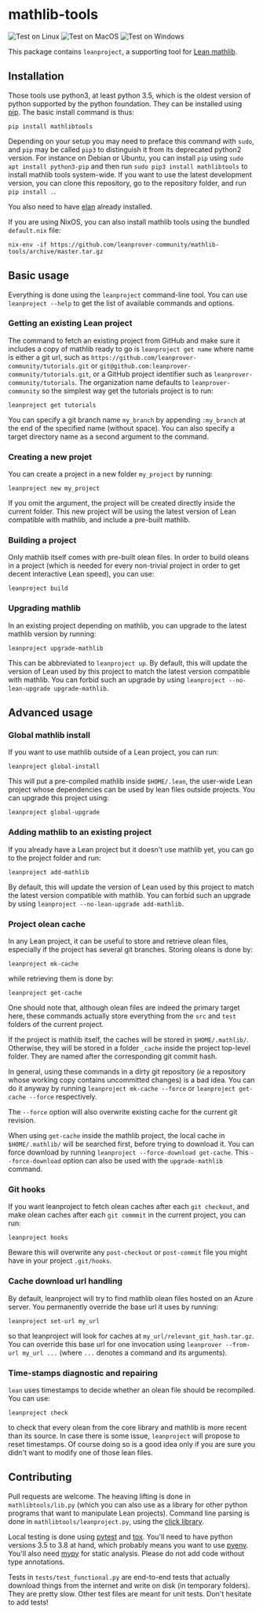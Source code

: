 # mathlib-tools

![Test on Linux](https://github.com/leanprover-community/mathlib-tools/workflows/Test%20on%20Linux/badge.svg)
![Test on MacOS](https://github.com/leanprover-community/mathlib-tools/workflows/Test%20on%20MacOS/badge.svg)
![Test on Windows](https://github.com/leanprover-community/mathlib-tools/workflows/Test%20on%20Windows/badge.svg)

This package contains `leanproject`, a supporting tool for [Lean mathlib](https://leanprover-community.github.io/).

## Installation

Those tools use python3, at least python 3.5, which is the oldest
version of python supported by the python foundation. They can be
installed using [pip](https://pypi.org/project/mathlibtools/). The basic
install command is thus:
```
pip install mathlibtools
```
Depending on your setup you may need to preface this command with
`sudo`, and `pip` may be called `pip3` to distinguish it from its
deprecated python2 version. For instance on Debian or Ubuntu, you can
install `pip` using `sudo apt install python3-pip` and then run `sudo
pip3 install mathlibtools` to install mathlib tools system-wide.
If you want to use the latest development version, you can clone this
repository, go to the repository folder, and run `pip install .`.

You also need to have [elan](https://github.com/Kha/elan) already
installed.

If you are using NixOS, you can also install mathlib tools using the bundled `default.nix` file:
```
nix-env -if https://github.com/leanprover-community/mathlib-tools/archive/master.tar.gz
```

## Basic usage

Everything is done using the `leanproject` command-line tool. You can
use `leanproject --help` to get the list of available commands and
options.

### Getting an existing Lean project

The command to fetch an existing project from GitHub and make sure it
includes a copy of mathlib ready to go is `leanproject get name` where
name is either a git url, such as `https://github.com/leanprover-community/tutorials.git`
or `git@github.com:leanprover-community/tutorials.git`, or a GitHub project
identifier such as `leanprover-community/tutorials`. The organization
name defaults to `leanprover-community` so the simplest way get the tutorials
project is to run:

```
leanproject get tutorials
```
You can specify a git branch name `my_branch` by appending 
`:my_branch` at the end of the specified name (without space). 
You can also specify a target directory name as a second argument to the
command.

### Creating a new projet

You can create a project in a new folder `my_project` by running:
```
leanproject new my_project
```
If you omit the argument, the project will be created directly inside
the current folder. This new project will be using the latest version of
Lean compatible with mathlib, and include a pre-built mathlib.

### Building a project

Only mathlib itself comes with pre-built olean files. In order to build
oleans in a project (which is needed for every non-trivial project in
order to get decent interactive Lean speed), you can use:
```
leanproject build
```

### Upgrading mathlib

In an existing project depending on mathlib, you can upgrade to the
latest mathlib version by running:
```
leanproject upgrade-mathlib
```
This can be abbreviated to `leanproject up`.
By default, this will update the version of Lean used by this project to
match the latest version compatible with mathlib. You can forbid such an
upgrade by using `leanproject --no-lean-upgrade upgrade-mathlib`.

## Advanced usage

### Global mathlib install

If you want to use mathlib outside of a Lean project, you can run:
```
leanproject global-install
```
This will put a pre-compiled mathlib inside `$HOME/.lean`, the user-wide
Lean project whose dependencies can be used by lean files outside
projects. You can upgrade this project using:
```
leanproject global-upgrade
```

### Adding mathlib to an existing project

If you already have a Lean project but it doesn't use mathlib yet, you
can go to the project folder and run:
```
leanproject add-mathlib
```
By default, this will update the version of Lean used by this project to
match the latest version compatible with mathlib. You can forbid such an
upgrade by using `leanproject --no-lean-upgrade add-mathlib`.

### Project olean cache

In any Lean project, it can be useful to store and retrieve olean files,
especially if the project has several git branches. Storing oleans is
done by:
```
leanproject mk-cache
```
while retrieving them is done by:
```
leanproject get-cache
```
One should note that, although olean files are indeed the primary target
here, these commands actually store everything from the
`src` and `test` folders of the current project.

If the project is mathlib itself, the caches will be stored in
`$HOME/.mathlib/`. Otherwise, they will be stored in a folder `_cache` inside
the project top-level folder. They are named after the corresponding git
commit hash.

In general, using these commands in a dirty git repository (*ie* a
repository whose working copy contains uncommitted changes) is a bad
idea. You can do it anyway by running `leanproject mk-cache --force` or
`leanproject get-cache --force` respectively.

The `--force` option will also overwrite existing cache for the current
git revision.

When using `get-cache` inside the mathlib project, the local cache in
`$HOME/.mathlib/` will be searched first, before trying to download it.
You can force download by running 
`leanproject --force-download get-cache`. This `--force-download` option
can also be used with the `upgrade-mathlib` command.

### Git hooks

If you want leanproject to fetch olean caches after each `git checkout`,
and make olean caches after each `git commmit` in the current project,
you can run:
```
leanproject hooks
```
Beware this will overwrite any `post-checkout` or `post-commit` file you
might have in your project `.git/hooks`.

### Cache download url handling

By default, leanproject will try to find mathlib olean files hosted on an
Azure server. You permanently override the base url it uses by running:
```
leanproject set-url my_url
```
so that leanproject will look for caches at
`my_url/relevant_git_hash.tar.gz`. You can override this base url
for one invocation using `leanprover --from-url my_url ...`
(where `...` denotes a command and its arguments).

### Time-stamps diagnostic and repairing

`lean` uses timestamps to decide whether an olean file should be
recompiled. You can use:
```
leanproject check
```
to check that every olean from the core library and mathlib is more
recent than its source. In case there is some issue, `leanproject` will
propose to reset timestamps. Of course doing so is a good idea only if
you are sure you didn't want to modify one of those lean files.

## Contributing

Pull requests are welcome. The heaving lifting is done in
`mathlibtools/lib.py` (which you can also use as a library for other
python programs that want to manipulate Lean projects). Command line
parsing is done in `mathlibtools/leanproject.py`, using the 
[click library](https://click.palletsprojects.com/en/7.x/).

Local testing is done using 
[pytest](https://docs.pytest.org/en/latest/) and 
[tox](https://tox.readthedocs.io/en/latest/). You'll need to have python
versions 3.5 to 3.8 at hand, which probably means you want to
use [pyenv](https://github.com/pyenv/pyenv). You'll also need
[mypy](https://mypy.readthedocs.io/en/latest/index.html) for static
analysis. Please do not add code without type annotations.

Tests in `tests/test_functional.py` are end-to-end tests that actually
download things from the internet and write on disk (in temporary
folders). They are pretty slow. Other test files are meant for unit tests.
Don't hesitate to add tests!

